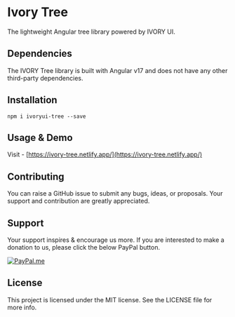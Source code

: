 # Ivory Tree

The lightweight Angular tree library powered by IVORY UI.

## Dependencies

The IVORY Tree library is built with Angular v17 and does not have any other third-party dependencies.

## Installation
```
npm i ivoryui-tree --save
```  

## Usage & Demo

Visit - [https://ivory-tree.netlify.app/](https://ivory-tree.netlify.app/)

## Contributing

You can raise a GitHub issue to submit any bugs, ideas, or proposals. Your support and contribution are greatly appreciated.

## Support

Your support inspires & encourage us more. If you are interested to make a donation to us, please click the below PayPal button.

[![PayPal.me](https://img.shields.io/badge/paypal-donate-119fde.svg)](https://www.paypal.me/LakshmikanthV)

## License
This project is licensed under the MIT license. See the LICENSE file for more info.

